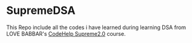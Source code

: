 # SupremeDSA

This Repo include all the codes i have learned during learning DSA from LOVE BABBAR's <a href="https://www.thecodehelp.in/">CodeHelp Supreme2.0</a>  course.
